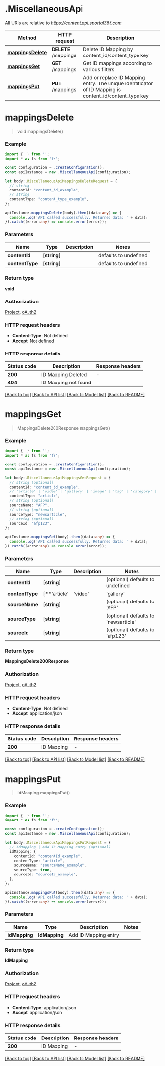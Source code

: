 # .MiscellaneousApi

All URIs are relative to *https://content.api.sportal365.com*

Method | HTTP request | Description
------------- | ------------- | -------------
[**mappingsDelete**](MiscellaneousApi.md#mappingsDelete) | **DELETE** /mappings | Delete ID Mapping by content_id/content_type key
[**mappingsGet**](MiscellaneousApi.md#mappingsGet) | **GET** /mappings | Get ID mappings according to various filters
[**mappingsPut**](MiscellaneousApi.md#mappingsPut) | **PUT** /mappings | Add or replace ID Mapping entry. The unique identificator of ID Mapping is content_id/content_type key


# **mappingsDelete**
> void mappingsDelete()


### Example


```typescript
import {  } from '';
import * as fs from 'fs';

const configuration = .createConfiguration();
const apiInstance = new .MiscellaneousApi(configuration);

let body:.MiscellaneousApiMappingsDeleteRequest = {
  // string
  contentId: "content_id_example",
  // string
  contentType: "content_type_example",
};

apiInstance.mappingsDelete(body).then((data:any) => {
  console.log('API called successfully. Returned data: ' + data);
}).catch((error:any) => console.error(error));
```


### Parameters

Name | Type | Description  | Notes
------------- | ------------- | ------------- | -------------
 **contentId** | [**string**] |  | defaults to undefined
 **contentType** | [**string**] |  | defaults to undefined


### Return type

**void**

### Authorization

[Project](README.md#Project), [oAuth2](README.md#oAuth2)

### HTTP request headers

 - **Content-Type**: Not defined
 - **Accept**: Not defined


### HTTP response details
| Status code | Description | Response headers |
|-------------|-------------|------------------|
**200** | ID Mapping Deleted |  -  |
**404** | ID Mapping not found |  -  |

[[Back to top]](#) [[Back to API list]](README.md#documentation-for-api-endpoints) [[Back to Model list]](README.md#documentation-for-models) [[Back to README]](README.md)

# **mappingsGet**
> MappingsDelete200Response mappingsGet()


### Example


```typescript
import {  } from '';
import * as fs from 'fs';

const configuration = .createConfiguration();
const apiInstance = new .MiscellaneousApi(configuration);

let body:.MiscellaneousApiMappingsGetRequest = {
  // string (optional)
  contentId: "content_id_example",
  // 'article' | 'video' | 'gallery' | 'image' | 'tag' | 'category' | 'banner' | 'list' | 'poll' | 'author' | 'type' | 'status' | 'region' | 'custom' (optional)
  contentType: "article",
  // string (optional)
  sourceName: "AFP",
  // string (optional)
  sourceType: "newsarticle",
  // string (optional)
  sourceId: "afp123",
};

apiInstance.mappingsGet(body).then((data:any) => {
  console.log('API called successfully. Returned data: ' + data);
}).catch((error:any) => console.error(error));
```


### Parameters

Name | Type | Description  | Notes
------------- | ------------- | ------------- | -------------
 **contentId** | [**string**] |  | (optional) defaults to undefined
 **contentType** | [**&#39;article&#39; | &#39;video&#39; | &#39;gallery&#39; | &#39;image&#39; | &#39;tag&#39; | &#39;category&#39; | &#39;banner&#39; | &#39;list&#39; | &#39;poll&#39; | &#39;author&#39; | &#39;type&#39; | &#39;status&#39; | &#39;region&#39; | &#39;custom&#39;**]**Array<&#39;article&#39; &#124; &#39;video&#39; &#124; &#39;gallery&#39; &#124; &#39;image&#39; &#124; &#39;tag&#39; &#124; &#39;category&#39; &#124; &#39;banner&#39; &#124; &#39;list&#39; &#124; &#39;poll&#39; &#124; &#39;author&#39; &#124; &#39;type&#39; &#124; &#39;status&#39; &#124; &#39;region&#39; &#124; &#39;custom&#39;>** |  | (optional) defaults to undefined
 **sourceName** | [**string**] |  | (optional) defaults to 'AFP'
 **sourceType** | [**string**] |  | (optional) defaults to 'newsarticle'
 **sourceId** | [**string**] |  | (optional) defaults to 'afp123'


### Return type

**MappingsDelete200Response**

### Authorization

[Project](README.md#Project), [oAuth2](README.md#oAuth2)

### HTTP request headers

 - **Content-Type**: Not defined
 - **Accept**: application/json


### HTTP response details
| Status code | Description | Response headers |
|-------------|-------------|------------------|
**200** | ID Mapping |  -  |

[[Back to top]](#) [[Back to API list]](README.md#documentation-for-api-endpoints) [[Back to Model list]](README.md#documentation-for-models) [[Back to README]](README.md)

# **mappingsPut**
> IdMapping mappingsPut()


### Example


```typescript
import {  } from '';
import * as fs from 'fs';

const configuration = .createConfiguration();
const apiInstance = new .MiscellaneousApi(configuration);

let body:.MiscellaneousApiMappingsPutRequest = {
  // IdMapping | Add ID Mapping entry (optional)
  idMapping: {
    contentId: "contentId_example",
    contentType: "article",
    sourceName: "sourceName_example",
    sourceType: true,
    sourceId: "sourceId_example",
  },
};

apiInstance.mappingsPut(body).then((data:any) => {
  console.log('API called successfully. Returned data: ' + data);
}).catch((error:any) => console.error(error));
```


### Parameters

Name | Type | Description  | Notes
------------- | ------------- | ------------- | -------------
 **idMapping** | **IdMapping**| Add ID Mapping entry |


### Return type

**IdMapping**

### Authorization

[Project](README.md#Project), [oAuth2](README.md#oAuth2)

### HTTP request headers

 - **Content-Type**: application/json
 - **Accept**: application/json


### HTTP response details
| Status code | Description | Response headers |
|-------------|-------------|------------------|
**200** | ID Mapping |  -  |

[[Back to top]](#) [[Back to API list]](README.md#documentation-for-api-endpoints) [[Back to Model list]](README.md#documentation-for-models) [[Back to README]](README.md)


